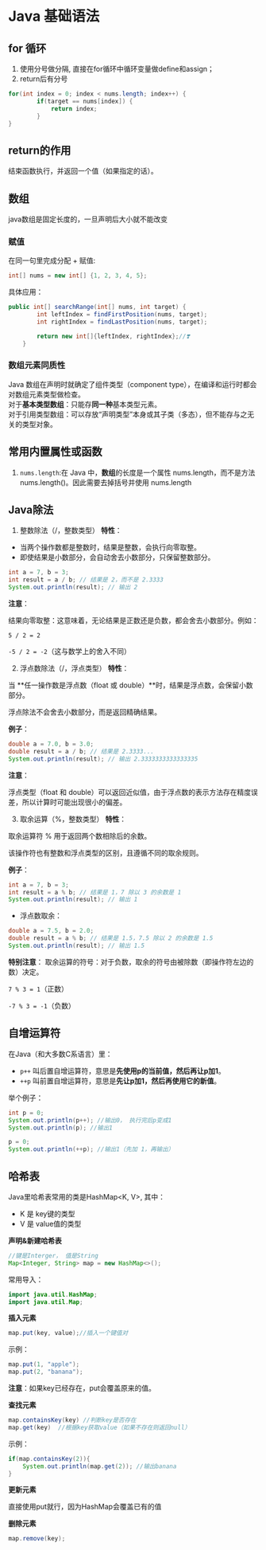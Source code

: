 # Java 基础语法
## for 循环
1. 使用分号做分隔, 直接在for循环中循环变量做define和assign；
2. return后有分号
```java
for(int index = 0; index < nums.length; index++) {
        if(target == nums[index]) {
            return index;
        }
}
```
## return的作用
结束函数执行，并返回一个值（如果指定的话）。
## 数组
java数组是固定长度的，一旦声明后大小就不能改变
### 赋值
在同一句里完成分配 + 赋值:
```java
int[] nums = new int[] {1, 2, 3, 4, 5};
```
具体应用：
```java
public int[] searchRange(int[] nums, int target) {
        int leftIndex = findFirstPosition(nums, target);
        int rightIndex = findLastPosition(nums, target);

        return new int[]{leftIndex, rightIndex};//❣️
    }
```
### 数组元素同质性
Java 数组在声明时就确定了组件类型（component type），在编译和运行时都会对数组元素类型做检查。<br>
对于**基本类型数组**：只能存**同一种**基本类型元素。<br>
对于引用类型数组：可以存放“声明类型”本身或其子类（多态），但不能存与之无关的类型对象。
## 常用内置属性或函数
1. `nums.length`:在 Java 中，**数组**的长度是一个属性 nums.length，而不是方法 nums.length()。因此需要去掉括号并使用 nums.length

## Java除法
1. 整数除法（/，整数类型）
**特性**：
* 当两个操作数都是整数时，结果是整数，会执行向零取整。
* 即使结果是小数部分，会自动舍去小数部分，只保留整数部分。
```java
int a = 7, b = 3;
int result = a / b; // 结果是 2，而不是 2.3333
System.out.println(result); // 输出 2
```
**注意**：

结果向零取整：这意味着，无论结果是正数还是负数，都会舍去小数部分。例如：

`5 / 2 = 2`

`-5 / 2 = -2`（这与数学上的舍入不同）


2. 浮点数除法（/，浮点类型）
**特性**：

当 **任一操作数是浮点数（float 或 double）**时，结果是浮点数，会保留小数部分。

浮点除法不会舍去小数部分，而是返回精确结果。

**例子**：
```java
double a = 7.0, b = 3.0;
double result = a / b; // 结果是 2.3333...
System.out.println(result); // 输出 2.3333333333333335
```
**注意**：

浮点类型（float 和 double）可以返回近似值，由于浮点数的表示方法存在精度误差，所以计算时可能出现很小的偏差。

3. 取余运算（%，整数类型）
**特性**：

取余运算符 % 用于返回两个数相除后的余数。

该操作符也有整数和浮点类型的区别，且遵循不同的取余规则。

**例子**：
```java
int a = 7, b = 3;
int result = a % b; // 结果是 1，7 除以 3 的余数是 1
System.out.println(result); // 输出 1
```
* 浮点数取余：
```java
double a = 7.5, b = 2.0;
double result = a % b; // 结果是 1.5，7.5 除以 2 的余数是 1.5
System.out.println(result); // 输出 1.5
```
**特别注意**：
取余运算的符号：对于负数，取余的符号由被除数（即操作符左边的数）决定。

`7 % 3 = 1`（正数）

`-7 % 3 = -1`（负数）

## 自增运算符
在Java（和大多数C系语言）里：

* `p++` 叫后置自增运算符，意思是**先使用p的当前值，然后再让p加1**。
* `++p` 叫前置自增运算符，意思是**先让p加1，然后再使用它的新值**。

举个例子：
```java
int p = 0;
System.out.println(p++); //输出0， 执行完后p变成1
System.out.println(p); //输出1

p = 0;
System.out.println(++p); //输出1（先加 1，再输出）
```
## 哈希表
Java里哈希表常用的类是HashMap<K, V>, 其中：
* K 是 key键的类型
* V 是 value值的类型

**声明&新建哈希表**
```java
//键是Interger， 值是String
Map<Integer, String> map = new HashMap<>();
```
常用导入：
```java
import java.util.HashMap;
import java.util.Map;
```

**插入元素**
```java
map.put(key, value);//插入一个键值对
```
示例：
```java
map.put(1, "apple");
map.put(2, "banana");
```
**注意**：如果key已经存在，put会覆盖原来的值。

**查找元素**
```java
map.containsKey(key) //判断key是否存在
map.get(key)  //根据key获取value（如果不存在则返回null）
```
示例：
```java
if(map.containsKey(2)){
    System.out.println(map.get(2)); //输出banana
}
```
**更新元素**

直接使用put就行，因为HashMap会覆盖已有的值

**删除元素**
```java
map.remove(key);
```
